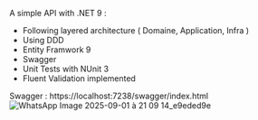 A simple API with .NET 9 :
- Following layered architecture ( Domaine, Application, Infra )
- Using DDD
- Entity Framwork 9
- Swagger
- Unit Tests with NUnit 3
- Fluent Validation implemented


Swagger : https://localhost:7238/swagger/index.html
![WhatsApp Image 2025-09-01 à 21 09 14_e9eded9e](https://github.com/user-attachments/assets/1183cb6c-768a-474b-9197-99efa6c77b59)

